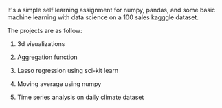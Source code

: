 It's a simple self learning assignment for numpy, pandas, and some basic machine learning with data science on a 100 sales kagggle dataset.

The projects are as follow:

1. 3d visualizations

2. Aggregation function
	
3. Lasso regression using sci-kit learn

4. Moving average using numpy

5. Time series analysis on daily climate dataset
